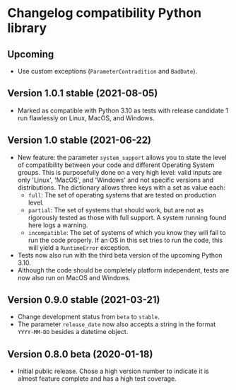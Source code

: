 # Changelog compatibility Python library


## Upcoming

* Use custom exceptions (`ParameterContradition` and `BadDate`).


## Version 1.0.1 stable (2021-08-05)

* Marked as compatible with Python 3.10 as tests with release candidate 1 run flawlessly on Linux, MacOS, and Windows.

## Version 1.0 stable (2021-06-22)

* New feature: the parameter `system_support` allows you to state the level of compatibility between your code and different Operating System groups. This is purposefully done on a very high level: valid inputs are only 'Linux', 'MacOS', and 'Windows' and not specific versions and distributions. The dictionary allows three keys with a set as value each:
    * `full`: The set of operating systems that are tested on production level.
    * `partial`: The set of systems that should work, but are not as rigorously tested as those with full support. A system running found here logs a warning.
    * `incompatible`: The set of systems of which you know they will fail to run the code properly. If an OS in this set tries to run the code, this will yield a `RuntimeError` exception.
* Tests now also run with the third beta version of the upcoming Python 3.10.
* Although the code should be completely platform independent, tests are now also run on MacOS and Windows.

## Version 0.9.0 stable (2021-03-21)

* Change development status from `beta` to `stable`.
* The parameter `release_date` now also accepts a string in the format `YYYY-MM-DD` besides a datetime object.

## Version 0.8.0 beta (2020-01-18)

* Initial public release. Chose a high version number to indicate it is almost feature complete and has a high test coverage.
